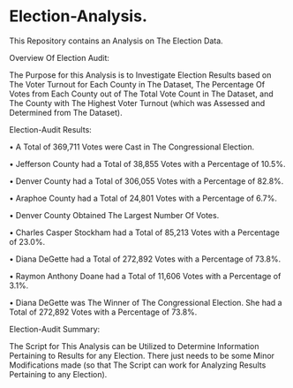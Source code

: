 # Election-Analysis. 

This Repository contains an Analysis on The Election Data.



Overview Of Election Audit:


The Purpose for this Analysis is to Investigate Election Results based on The Voter Turnout for Each County in The Dataset, The Percentage Of Votes from Each County out of The Total Vote Count in The Dataset, and The County with The Highest Voter Turnout (which was Assessed and Determined from The Dataset). 



Election-Audit Results:


• A Total of 369,711 Votes were Cast in The Congressional Election. 

• Jefferson County had a Total of 38,855 Votes with a Percentage of 10.5%.

• Denver County had a Total of 306,055 Votes with a Percentage of 82.8%. 

• Araphoe County had a Total of 24,801 Votes with a Percentage of 6.7%.

• Denver County Obtained The Largest Number Of Votes. 

• Charles Casper Stockham had a Total of 85,213 Votes with a Percentage of 23.0%.

• Diana DeGette had a Total of 272,892 Votes with a Percentage of 73.8%.

• Raymon Anthony Doane had a Total of 11,606 Votes with a Percentage of 3.1%.

• Diana DeGette was The Winner of The Congressional Election. She had a Total of 272,892 Votes with a Percentage of 73.8%.



Election-Audit Summary:


The Script for This Analysis can be Utilized to Determine Information Pertaining to Results for any Election. There just needs to be some Minor Modifications made (so that The Script can work for Analyzing Results Pertaining to any Election).

